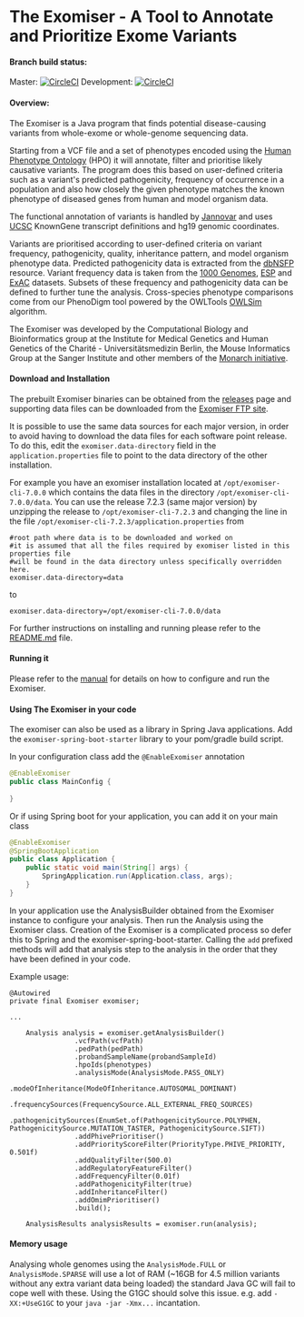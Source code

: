 The Exomiser - A Tool to Annotate and Prioritize Exome Variants
===============================================================
#### Branch build status:
Master: [![CircleCI](https://circleci.com/gh/exomiser/Exomiser/tree/master.svg?style=shield)](https://circleci.com/gh/exomiser/Exomiser/tree/master)
Development: [![CircleCI](https://circleci.com/gh/exomiser/Exomiser/tree/development.svg?style=shield)](https://circleci.com/gh/exomiser/Exomiser/tree/development)

#### Overview:

The Exomiser is a Java program that finds potential disease-causing variants from whole-exome or whole-genome sequencing data.

Starting from a VCF file and a set of phenotypes encoded using the [Human Phenotype Ontology](http://www.human-phenotype-ontology.org) (HPO) it will annotate, filter and prioritise likely causative variants. The program does this based on user-defined criteria such as a variant's predicted pathogenicity, frequency of occurrence in a population and also how closely the given phenotype matches the known phenotype of diseased genes from human and model organism data.

The functional annotation of variants is handled by [Jannovar](https://github.com/charite/jannovar) and uses [UCSC](http://genome.ucsc.edu) KnownGene transcript definitions and hg19 genomic coordinates.

Variants are prioritised according to user-defined criteria on variant frequency, pathogenicity, quality, inheritance pattern, and model organism phenotype data. Predicted pathogenicity data is extracted from the [dbNSFP](http://www.ncbi.nlm.nih.gov/pubmed/21520341) resource. Variant frequency data is taken from the [1000 Genomes](http://www.1000genomes.org/), [ESP](http://evs.gs.washington.edu/EVS) and [ExAC](http://exac.broadinstitute.org) datasets. Subsets of these frequency and pathogenicity data can be defined to further tune the analysis. Cross-species phenotype comparisons come from our PhenoDigm tool powered by the OWLTools [OWLSim](https://github.com/owlcollab/owltools) algorithm.

The Exomiser was developed by the Computational Biology and Bioinformatics group at the Institute for Medical Genetics and Human Genetics of the Charité - Universitätsmedizin Berlin, the Mouse Informatics Group at the Sanger Institute and other members of the [Monarch initiative](https://monarchinitiative.org).

#### Download and Installation

The prebuilt Exomiser binaries can be obtained from the [releases](https://github.com/exomiser/Exomiser/releases) page and supporting data files can be downloaded from the [Exomiser FTP site](http://data.monarchinitiative.org/exomiser).

It is possible to use the same data sources for each major version, in order to avoid having to download the data files for each software point release. To do this, edit the ```exomiser.data-directory``` field in the ```application.properties``` file to point to the data directory of the other installation.
    
For example you have an exomiser installation located at ```/opt/exomiser-cli-7.0.0``` which contains the data files in the directory ```/opt/exomiser-cli-7.0.0/data```. You can use the release 7.2.3 (same major version) by unzipping the release to ```/opt/exomiser-cli-7.2.3``` and changing the line in the file ```/opt/exomiser-cli-7.2.3/application.properties``` from
```properties
#root path where data is to be downloaded and worked on
#it is assumed that all the files required by exomiser listed in this properties file
#will be found in the data directory unless specifically overridden here.
exomiser.data-directory=data
```
to
```properties
exomiser.data-directory=/opt/exomiser-cli-7.0.0/data
```

For further instructions on installing and running please refer to the [README.md](http://data.monarchinitiative.org/exomiser/README.md) file.

#### Running it

Please refer to the [manual](http://exomiser.github.io/Exomiser/) for details on how to configure and run the Exomiser.

#### Using The Exomiser in your code

The exomiser can also be used as a library in Spring Java applications. Add the ```exomiser-spring-boot-starter``` library to your pom/gradle build script.

In your configuration class add the ```@EnableExomiser``` annotation
 
 ```java
@EnableExomiser
public class MainConfig {
    
}
```

Or if using Spring boot for your application, you can add it on your main class

```java
@EnableExomiser
@SpringBootApplication
public class Application {
    public static void main(String[] args) {
        SpringApplication.run(Application.class, args);
    }
}
```

In your application use the AnalysisBuilder obtained from the Exomiser instance to configure your analysis. Then run the Analysis using the Exomiser class.
Creation of the Exomiser is a complicated process so defer this to Spring and the exomiser-spring-boot-starter. Calling the ```add``` prefixed methods 
will add that analysis step to the analysis in the order that they have been defined in your code.

Example usage:
```
@Autowired
private final Exomiser exomiser;

...
           
    Analysis analysis = exomiser.getAnalysisBuilder()
                .vcfPath(vcfPath)
                .pedPath(pedPath)
                .probandSampleName(probandSampleId)
                .hpoIds(phenotypes)
                .analysisMode(AnalysisMode.PASS_ONLY)
                .modeOfInheritance(ModeOfInheritance.AUTOSOMAL_DOMINANT)
                .frequencySources(FrequencySource.ALL_EXTERNAL_FREQ_SOURCES)
                .pathogenicitySources(EnumSet.of(PathogenicitySource.POLYPHEN, PathogenicitySource.MUTATION_TASTER, PathogenicitySource.SIFT))
                .addPhivePrioritiser()
                .addPriorityScoreFilter(PriorityType.PHIVE_PRIORITY, 0.501f)
                .addQualityFilter(500.0)
                .addRegulatoryFeatureFilter()
                .addFrequencyFilter(0.01f)
                .addPathogenicityFilter(true)
                .addInheritanceFilter()
                .addOmimPrioritiser()
                .build();
                
    AnalysisResults analysisResults = exomiser.run(analysis);
```
 
#### Memory usage

Analysing whole genomes using the ``AnalysisMode.FULL`` or ``AnalysisMode.SPARSE`` will use a lot of RAM (~16GB for 4.5 million variants without any extra variant data being loaded) the standard Java GC will fail to cope well with these.
Using the G1GC should solve this issue. e.g. add ``-XX:+UseG1GC`` to your ``java -jar -Xmx...`` incantation. 
 